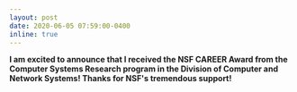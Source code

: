 ```yaml
---
layout: post
date: 2020-06-05 07:59:00-0400
inline: true
---
```


**I am excited to announce that I received the NSF CAREER Award from the Computer Systems Research program in the Division of Computer and Network Systems! Thanks for NSF's tremendous support!**